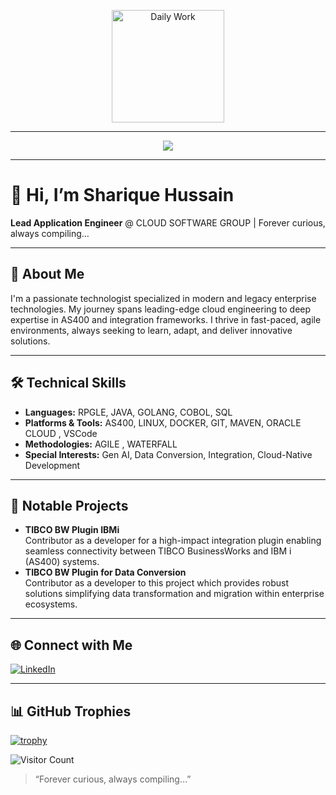 <p align="center">
  <img alt="Daily Work" height="180px" src="https://i.imgur.com/uhZdH9C.gif" />
</p>

---

<!-- ✨ Typing Banner with Dark Aesthetic -->
<p align="center">
  <img src="https://readme-typing-svg.demolab.com?font=Fira+Code&pause=1000&color=00F7FF&center=true&vCenter=true&width=900&lines=👋+Hi,+I'm+Sharique+Hussain!;💻+Lead+Engineer+@+Cloud+Software+Group;🚀+IBM+i+|+Java+|+TIBCO BW+|+Golang+|+Gen+AI" />
</p>

---

# 👋 Hi, I’m Sharique Hussain

**Lead Application Engineer** @ CLOUD SOFTWARE GROUP | Forever curious, always compiling…

---

## 🚀 About Me

I'm a passionate technologist specialized in modern and legacy enterprise technologies. My journey spans leading-edge cloud engineering to deep expertise in AS400 and integration frameworks. I thrive in fast-paced, agile environments, always seeking to learn, adapt, and deliver innovative solutions.

---

## 🛠️ Technical Skills

- **Languages:** RPGLE, JAVA, GOLANG, COBOL, SQL
- **Platforms & Tools:** AS400, LINUX, DOCKER, GIT, MAVEN, ORACLE CLOUD , VSCode
- **Methodologies:** AGILE , WATERFALL
- **Special Interests:** Gen AI, Data Conversion, Integration, Cloud-Native Development

---

## 🌟 Notable Projects

- **TIBCO BW Plugin IBMi**  
  Contributor as a developer for a high-impact integration plugin enabling seamless connectivity between TIBCO BusinessWorks and IBM i (AS400) systems.
- **TIBCO BW Plugin for Data Conversion**  
  Contributor as a developer to this project which provides robust solutions simplifying data transformation and migration within enterprise ecosystems.

---

## 🌐 Connect with Me

[![LinkedIn](https://img.shields.io/badge/LinkedIn-blue?style=flat&logo=linkedin)](https://www.linkedin.com/in/sharique-hussain-learn)

---

## 📊 GitHub Trophies


[![trophy](https://github-profile-trophy.vercel.app/?username=shussain-tibco&theme=gruvbox&no-frame=true&row=1&column=6)](https://github.com/ryo-ma/github-profile-trophy)

![Visitor Count](https://komarev.com/ghpvc/?username=shussain-tibco&label=Profile+Views&color=blue&style=flat-square)


> “Forever curious, always compiling…”
